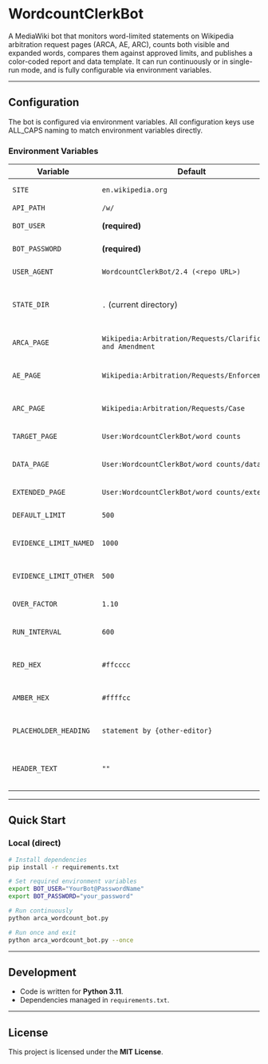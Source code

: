 # WordcountClerkBot

A MediaWiki bot that monitors word-limited statements on Wikipedia arbitration request pages (ARCA, AE, ARC), counts both visible and expanded words, compares them against approved limits, and publishes a color-coded report and data template. It can run continuously or in single-run mode, and is fully configurable via environment variables.

---

## Configuration

The bot is configured via environment variables. All configuration keys use ALL_CAPS naming to match environment variables directly.

### Environment Variables

| Variable               | Default                                                      | Description                         |
| ---------------------- | ------------------------------------------------------------ | ----------------------------------- |
| `SITE`                 | `en.wikipedia.org`                                           | MediaWiki domain                    |
| `API_PATH`             | `/w/`                                                        | API path                            |
| `BOT_USER`             | **(required)**                                               | Bot username                        |
| `BOT_PASSWORD`         | **(required)**                                               | Bot password                        |
| `USER_AGENT`           | `WordcountClerkBot/2.4 (<repo URL>)`                         | User-agent string                   |
| `STATE_DIR`            | `.` (current directory)                                      | Directory for state files (cookies) |
| `ARCA_PAGE`            | `Wikipedia:Arbitration/Requests/Clarification and Amendment` | ARCA requests page title            |
| `AE_PAGE`              | `Wikipedia:Arbitration/Requests/Enforcement`                 | AE requests page title              |
| `ARC_PAGE`             | `Wikipedia:Arbitration/Requests/Case`                        | ARC requests page title             |
| `TARGET_PAGE`          | `User:WordcountClerkBot/word counts`                         | Report page                         |
| `DATA_PAGE`            | `User:WordcountClerkBot/word counts/data`                    | Data template page                  |
| `EXTENDED_PAGE`        | `User:WordcountClerkBot/word counts/extended`                | Extended report page                |
| `DEFAULT_LIMIT`        | `500`                                                        | Default word limit                  |
| `EVIDENCE_LIMIT_NAMED` | `1000`                                                       | Word limit for named parties        |
| `EVIDENCE_LIMIT_OTHER` | `500`                                                        | Word limit for other users          |
| `OVER_FACTOR`          | `1.10`                                                       | “within” multiplier                 |
| `RUN_INTERVAL`         | `600`                                                        | Seconds between runs                |
| `RED_HEX`              | `#ffcccc`                                                    | Over-limit highlight color          |
| `AMBER_HEX`            | `#ffffcc`                                                    | Within-limit highlight color        |
| `PLACEHOLDER_HEADING`  | `statement by {other-editor}`                                | Heading template to ignore          |
| `HEADER_TEXT`          | `""`                                                         | Prepend this wikitext at report top |

---

## Quick Start

### Local (direct)

```bash
# Install dependencies
pip install -r requirements.txt

# Set required environment variables
export BOT_USER="YourBot@PasswordName"
export BOT_PASSWORD="your_password"

# Run continuously
python arca_wordcount_bot.py

# Run once and exit
python arca_wordcount_bot.py --once
```

---

## Development

- Code is written for **Python 3.11**.
- Dependencies managed in `requirements.txt`.

---

## License

This project is licensed under the **MIT License**.
